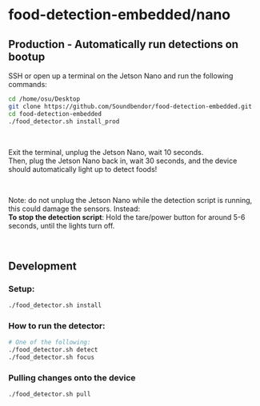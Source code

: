 # food-detection-embedded/nano

## Production - Automatically run detections on bootup

SSH or open up a terminal on the Jetson Nano and run the following commands:

```bash
cd /home/osu/Desktop
git clone https://github.com/Soundbendor/food-detection-embedded.git
cd food-detection-embedded
./food_detector.sh install_prod
```

<br>

Exit the terminal, unplug the Jetson Nano, wait 10 seconds. <br>
Then, plug the Jetson Nano back in, wait 30 seconds, and the device should automatically light up to detect foods!

<br>

Note: do not unplug the Jetson Nano while the detection script is running, this could damage the sensors. Instead: <br>
**To stop the detection script**: Hold the tare/power button for around 5-6 seconds, until the lights turn off. <br>

<br>

## Development

### Setup:
```bash
./food_detector.sh install
```

### How to run the detector:
```bash
# One of the following:
./food_detector.sh detect
./food_detector.sh focus
```

### Pulling changes onto the device
```bash
./food_detector.sh pull
```
